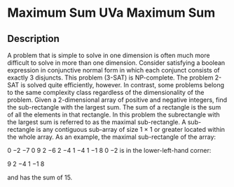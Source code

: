 # Maximum Sum UVa Maximum Sum

## Description 

A problem that is simple to solve in one dimension is often much more difficult to solve in more than
one dimension. Consider satisfying a boolean expression in conjunctive normal form in which each
conjunct consists of exactly 3 disjuncts. This problem (3-SAT) is NP-complete. The problem 2-SAT
is solved quite efficiently, however. In contrast, some problems belong to the same complexity class
regardless of the dimensionality of the problem.
Given a 2-dimensional array of positive and negative integers, find the sub-rectangle with the largest
sum. The sum of a rectangle is the sum of all the elements in that rectangle. In this problem the subrectangle with the largest sum is referred to as the maximal sub-rectangle.
A sub-rectangle is any contiguous sub-array of size 1 × 1 or greater located within the whole array.
As an example, the maximal sub-rectangle of the array:

0 −2 −7 0
9 2 −6 2
−4 1 −4 1
−1 8 0 −2
is in the lower-left-hand corner:

9 2
−4 1
−1 8

and has the sum of 15.
